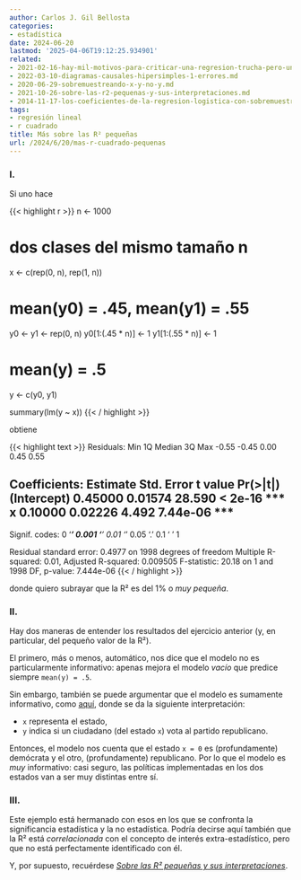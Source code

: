 ```yaml
---
author: Carlos J. Gil Bellosta
categories:
- estadística
date: 2024-06-20
lastmod: '2025-04-06T19:12:25.934901'
related:
- 2021-02-16-hay-mil-motivos-para-criticar-una-regresion-trucha-pero-una-rc2b2-baja-no-es-uno-de-ellos.md
- 2022-03-10-diagramas-causales-hipersimples-1-errores.md
- 2020-06-29-sobremuestreando-x-y-no-y.md
- 2021-10-26-sobre-las-r2-pequenas-y-sus-interpretaciones.md
- 2014-11-17-los-coeficientes-de-la-regresion-logistica-con-sobremuestreo.md
tags:
- regresión lineal
- r cuadrado
title: Más sobre las R² pequeñas
url: /2024/6/20/mas-r-cuadrado-pequenas
---
```


### I.

Si uno hace

{{< highlight r >}}
n <- 1000

# dos clases del mismo tamaño n
x <- c(rep(0, n), rep(1, n))

# mean(y0) = .45, mean(y1) = .55
y0 <- y1 <- rep(0, n)
y0[1:(.45 * n)] <- 1
y1[1:(.55 * n)] <- 1

# mean(y) = .5
y <- c(y0, y1)

summary(lm(y ~ x))
{{< / highlight >}}

obtiene

{{< highlight text >}}
Residuals:
   Min     1Q Median     3Q    Max
 -0.55  -0.45   0.00   0.45   0.55

Coefficients:
            Estimate Std. Error t value Pr(>|t|)
(Intercept)  0.45000    0.01574  28.590  < 2e-16 ***
x            0.10000    0.02226   4.492 7.44e-06 ***
---
Signif. codes:  0 ‘***’ 0.001 ‘**’ 0.01 ‘*’ 0.05 ‘.’ 0.1 ‘ ’ 1

Residual standard error: 0.4977 on 1998 degrees of freedom
Multiple R-squared:   0.01,	Adjusted R-squared:  0.009505
F-statistic: 20.18 on 1 and 1998 DF,  p-value: 7.444e-06
{{< / highlight >}}

donde quiero subrayar que la R² es del 1% o _muy pequeña_.

### II.

Hay dos maneras de entender los resultados del ejercicio anterior (y, en particular, del pequeño valor de la R²).

El primero, más o menos, automático, nos dice que el modelo no es particularmente informativo: apenas mejora el modelo _vacío_ que predice siempre `mean(y) = .5`.

Sin embargo, también se puede argumentar que el modelo es sumamente informativo, como
[aquí](https://statmodeling.stat.columbia.edu/2024/06/17/this-well-known-paradox-of-r-squared-is-still-buggin-me-can-you-help-me-out/),
donde se da la siguiente interpretación:

- `x` representa el estado,
- `y` indica si un ciudadano (del estado `x`) vota al partido republicano.

Entonces, el modelo nos cuenta que el estado `x = 0` es (profundamente) demócrata y el otro, (profundamente) republicano. Por lo que el modelo es _muy_ informativo: casi seguro, las políticas implementadas en los dos estados van a ser muy distintas entre sí.

### III.

Este ejemplo está hermanado con esos en los que se confronta la significancia estadística y la no estadística. Podría decirse aquí también que la R² está _correlacionada_ con el concepto de interés extra-estadístico, pero que no está perfectamente identificado con él.

Y, por supuesto, recuérdese [_Sobre las R² pequeñas y sus interpretaciones_](/2021/10/26/sobre-las-r2-pequenas-y-sus-interpretaciones/).
